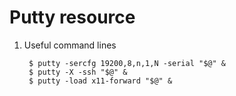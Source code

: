 Putty resource
====================================

1. Useful command lines

        $ putty -sercfg 19200,8,n,1,N -serial "$@" &
        $ putty -X -ssh "$@" &
        $ putty -load x11-forward "$@" &
        
